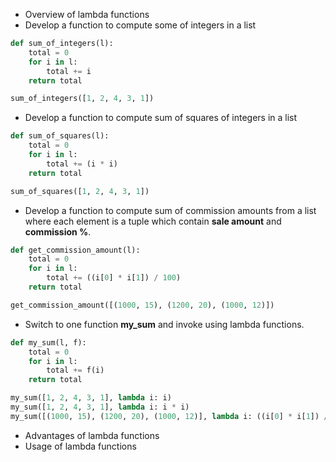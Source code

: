 * Overview of lambda functions
* Develop a function to compute some of integers in a list
```python
def sum_of_integers(l):
    total = 0
    for i in l:
        total += i
    return total

sum_of_integers([1, 2, 4, 3, 1])
```
* Develop a function to compute sum of squares of integers in a list
```python
def sum_of_squares(l):
    total = 0
    for i in l:
        total += (i * i)
    return total

sum_of_squares([1, 2, 4, 3, 1])
```
* Develop a function to compute sum of commission amounts from a list where each element is a tuple which contain **sale amount** and **commission %**.
```python
def get_commission_amount(l):
    total = 0
    for i in l:
        total += ((i[0] * i[1]) / 100)
    return total

get_commission_amount([(1000, 15), (1200, 20), (1000, 12)])
```
* Switch to one function **my_sum** and invoke using lambda functions.
```python
def my_sum(l, f):
    total = 0
    for i in l:
        total += f(i)
    return total

my_sum([1, 2, 4, 3, 1], lambda i: i)
my_sum([1, 2, 4, 3, 1], lambda i: i * i)
my_sum([(1000, 15), (1200, 20), (1000, 12)], lambda i: ((i[0] * i[1]) / 100))
```
* Advantages of lambda functions
* Usage of lambda functions